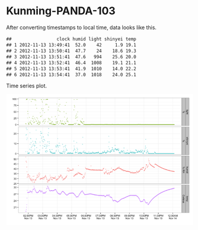 Kunming-PANDA-103
=================







After converting timestamps to local time, data looks like this.


```
##                 clock humid light shinyei temp
## 1 2012-11-13 13:49:41  52.0    42     1.9 19.1
## 2 2012-11-13 13:50:41  47.7    24    18.6 19.3
## 3 2012-11-13 13:51:41  47.6   994    25.6 20.0
## 4 2012-11-13 13:52:41  46.4  1008    19.1 21.1
## 5 2012-11-13 13:53:41  41.9  1010    14.0 22.2
## 6 2012-11-13 13:54:41  37.0  1018    24.0 25.1
```


Time series plot.

![plot of chunk time_series](figs/fig-time_series.png) 


